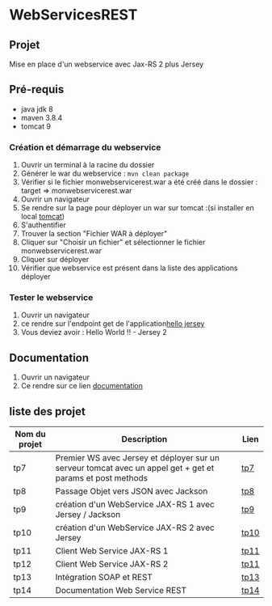 # WebServicesREST

## Projet

Mise en place d'un webservice avec Jax-RS 2 plus Jersey

## Pré-requis
* java jdk 8
* maven 3.8.4
* tomcat 9

### Création et démarrage du webservice
1. Ouvrir un terminal à la racine du dossier
2. Générer le war du webservice : ```mvn clean package```
3. Vérifier si le fichier monwebservicerest.war a été créé dans le dossier : target => monwebservicerest.war
4. Ouvrir un navigateur
5. Se rendre sur la page pour déployer un war sur tomcat :(si installer en local [tomcat](http://localhost:8080/manager/html))
6. S'authentifier
7. Trouver la section "Fichier WAR à déployer"
8. Cliquer sur "Choisir un fichier" et sélectionner le fichier monwebservicerest.war
9. Cliquer sur déployer
10. Vérifier que webservice est présent dans la liste des applications déployer


### Tester le webservice
1. Ouvrir un navigateur
2. ce rendre sur l'endpoint get de l'application[hello jersey](http://localhost:8080/monwebservicerest/rest/message)
3. Vous deviez avoir : Hello World !! - Jersey 2

## Documentation
1. Ouvrir un navigateur
2. Ce rendre sur ce lien [documentation](http://localhost:8080/monwebservicerest/swagger-ui/index.html)


## liste des projet

Nom du projet | Description | Lien
---|---|----
tp7 | Premier WS avec Jersey et déployer sur un serveur tomcat avec un appel get + get et params et post methods| [tp7](https://github.com/asemin08/WebServicesREST/tree/testJersey)
tp8 | Passage Objet vers JSON avec Jackson| [tp8](https://github.com/asemin08/WebServicesREST/tree/tp8)
tp9 | création d'un WebService JAX-RS 1 avec Jersey / Jackson | [tp9](https://github.com/asemin08/WebServicesREST/tree/tp9)
tp10 |création d'un WebService JAX-RS 2 avec Jersey | [tp10](https://github.com/asemin08/WebServicesREST/tree/tp10)
tp11 | Client Web Service JAX-RS 1 | [tp11](https://github.com/asemin08/WebServicesREST/tree/tp11)
tp12 | Client Web Service JAX-RS 2 | [tp11](https://github.com/asemin08/WebServicesREST/tree/tp12)
tp13 | Intégration SOAP et REST | [tp13](https://github.com/MaximeDzN/trackSoapRest)
tp14 | Documentation Web Service REST | [tp14](https://github.com/asemin08/WebServicesREST/tree/tp14)
